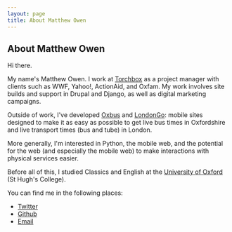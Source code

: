 ```yaml
---
layout: page
title: About Matthew Owen
---
```


## About Matthew Owen ##

Hi there.

My name's Matthew Owen. I work at [Torchbox](http://www.torchbox.com "Torchbox") as a project manager with clients such as WWF, Yahoo!, ActionAid, and Oxfam. My work involves site builds and support in Drupal and Django, as well as digital marketing campaigns.

Outside of work, I've developed [Oxbus](http://www.oxbus.co.uk "Live Oxfordshire bus times") and [LondonGo](http://www.londongo.net "Live London bus and tube times"): mobile sites designed to make it as easy as possible to get live bus times in Oxfordshire and live transport times (bus and tube) in London.

More generally, I'm interested in Python, the mobile web, and the potential for the web (and especially the mobile web) to make interactions with physical services easier.

Before all of this, I studied Classics and English at the [University of Oxford](http://ox.ac.uk) (St Hugh's College).

You can find me in the following places:
* [Twitter](http://twitter.com/_mattowen)
* [Github](http://github.com/matthewowen)
* [Email](mailto:matthew.owen95@gmail.com)
